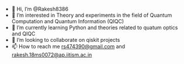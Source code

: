 - 👋 Hi, I’m @Rakesh8386
- 👀 I’m interested in Theory and experiments in the field of Quantum Computation and Quantum Information (QIQC)
- 🌱 I’m currently learning Python and theories related to quatum optics and QIQC
- 💞️ I’m looking to collaborate on qiskit projects
- 📫 How to reach me rs474390@gmail.com and rakesh.18ms0072@ap.iitism.ac.in

<!---
Rakesh8386/Rakesh8386 is a ✨ special ✨ repository because its `README.md` (this file) appears on your GitHub profile.
You can click the Preview link to take a look at your changes.
--->
